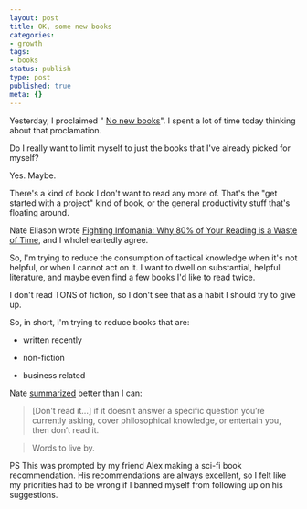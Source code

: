 ```yaml
---
layout: post
title: OK, some new books
categories:
- growth
tags:
- books
status: publish
type: post
published: true
meta: {}
---
```




Yesterday, I proclaimed "
[No new books](http://josh.works/blog/no-new-books)". I spent a lot of time today thinking about that proclamation.



Do I really want to limit myself to just the books that I've already picked for myself?



Yes. Maybe.



There's a kind of book I don't want to read any more of. That's the "get started with a project" kind of book, or the general productivity stuff that's floating around.



Nate Eliason wrote 
[Fighting Infomania: Why 80% of Your Reading is a Waste of Time](http://www.nateliason.com/infomania/), and I wholeheartedly agree.



So, I'm trying to reduce the consumption of tactical knowledge when it's not helpful, or when I cannot act on it. I want to dwell on substantial, helpful literature, and maybe even find a few books I'd like to read twice.



I don't read TONS of fiction, so I don't see that as a habit I should try to give up.



So, in short, I'm trying to reduce books that are:


* written recently


* non-fiction


* business related


Nate 
[summarized](http://www.nateliason.com/infomania/) better than I can:


>[Don't read it...] if it doesn’t answer a specific question you’re currently asking, cover philosophical knowledge, or entertain you, then don’t read it.


>Words to live by.



PS This was prompted by my friend Alex making a sci-fi book recommendation. His recommendations are always excellent, so I felt like my priorities had to be wrong if I banned myself from following up on his suggestions.
